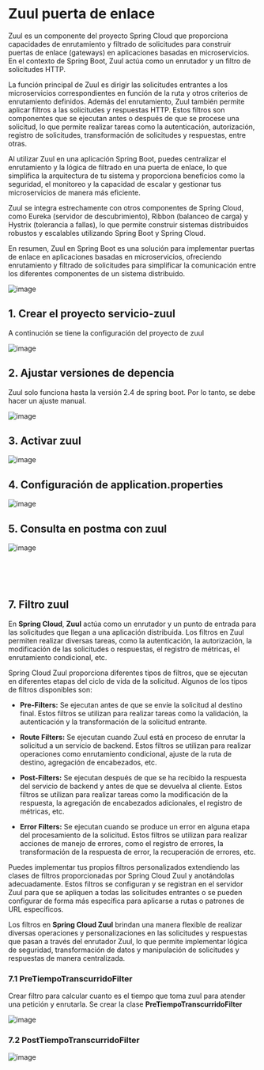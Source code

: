 # Zuul puerta de enlace 

Zuul es un componente del proyecto Spring Cloud que proporciona capacidades de enrutamiento y filtrado de solicitudes para construir puertas de enlace (gateways) en aplicaciones basadas en microservicios. En el contexto de Spring Boot, Zuul actúa como un enrutador y un filtro de solicitudes HTTP.

La función principal de Zuul es dirigir las solicitudes entrantes a los microservicios correspondientes en función de la ruta y otros criterios de enrutamiento definidos. Además del enrutamiento, Zuul también permite aplicar filtros a las solicitudes y respuestas HTTP. Estos filtros son componentes que se ejecutan antes o después de que se procese una solicitud, lo que permite realizar tareas como la autenticación, autorización, registro de solicitudes, transformación de solicitudes y respuestas, entre otras.

Al utilizar Zuul en una aplicación Spring Boot, puedes centralizar el enrutamiento y la lógica de filtrado en una puerta de enlace, lo que simplifica la arquitectura de tu sistema y proporciona beneficios como la seguridad, el monitoreo y la capacidad de escalar y gestionar tus microservicios de manera más eficiente.

Zuul se integra estrechamente con otros componentes de Spring Cloud, como Eureka (servidor de descubrimiento), Ribbon (balanceo de carga) y Hystrix (tolerancia a fallas), lo que permite construir sistemas distribuidos robustos y escalables utilizando Spring Boot y Spring Cloud.

En resumen, Zuul en Spring Boot es una solución para implementar puertas de enlace en aplicaciones basadas en microservicios, ofreciendo enrutamiento y filtrado de solicitudes para simplificar la comunicación entre los diferentes componentes de un sistema distribuido.


![image](https://github.com/crodrigr/microservicios-spring-boot-confenalco/assets/31961588/44dca83f-b580-473b-b579-aa531736efd2)


## 1. Crear el proyecto servicio-zuul

A continución se tiene la configuración del proyecto de zuul

![image](https://github.com/crodrigr/microservicios-spring-boot-confenalco/assets/31961588/edf6f48a-ac94-4994-a056-d9a98ab09e47)

## 2. Ajustar versiones de depencia

Zuul solo funciona hasta la versión 2.4 de spring boot. Por lo tanto, se debe hacer un ajuste manual. 

![image](https://github.com/crodrigr/microservicios-spring-boot-confenalco/assets/31961588/e24b08be-4f2c-49af-b27f-c31a9f99f272)

## 3. Activar zuul

![image](https://github.com/crodrigr/microservicios-spring-boot-confenalco/assets/31961588/267734c4-8e59-4262-b6d2-10c00a37e4fe)

## 4. Configuración de application.properties

![image](https://github.com/crodrigr/microservicios-spring-boot-confenalco/assets/31961588/3ace5115-aba3-49c1-ae67-5acc95f46fac)

## 5. Consulta en postma con zuul

![image](https://github.com/crodrigr/microservicios-spring-boot-confenalco/assets/31961588/d77428ae-c20a-4f08-b7c4-c5c3ef6be87f)

<br>
<br>
<br>

## 7. Filtro zuul 

En **Spring Cloud**, **Zuul** actúa como un enrutador y un punto de entrada para las solicitudes que llegan a una aplicación distribuida. Los filtros en Zuul permiten realizar diversas tareas, como la autenticación, la autorización, la modificación de las solicitudes o respuestas, el registro de métricas, el enrutamiento condicional, etc.

Spring Cloud Zuul proporciona diferentes tipos de filtros, que se ejecutan en diferentes etapas del ciclo de vida de la solicitud. Algunos de los tipos de filtros disponibles son:

   - **Pre-Filters:** Se ejecutan antes de que se envíe la solicitud al destino final. Estos filtros se utilizan para realizar tareas como la validación, la autenticación y la transformación de la solicitud entrante.

   - **Route Filters:** Se ejecutan cuando Zuul está en proceso de enrutar la solicitud a un servicio de backend. Estos filtros se utilizan para realizar operaciones como enrutamiento condicional, ajuste de la ruta de destino, agregación de encabezados, etc.

   - **Post-Filters:** Se ejecutan después de que se ha recibido la respuesta del servicio de backend y antes de que se devuelva al cliente. Estos filtros se utilizan para realizar tareas como la modificación de la respuesta, la agregación de encabezados adicionales, el registro de métricas, etc.

   - **Error Filters:** Se ejecutan cuando se produce un error en alguna etapa del procesamiento de la solicitud. Estos filtros se utilizan para realizar acciones de manejo de errores, como el registro de errores, la transformación de la respuesta de error, la recuperación de errores, etc.

Puedes implementar tus propios filtros personalizados extendiendo las clases de filtros proporcionadas por Spring Cloud Zuul y anotándolas adecuadamente. Estos filtros se configuran y se registran en el servidor Zuul para que se apliquen a todas las solicitudes entrantes o se pueden configurar de forma más específica para aplicarse a rutas o patrones de URL específicos.

Los filtros en **Spring Cloud Zuul** brindan una manera flexible de realizar diversas operaciones y personalizaciones en las solicitudes y respuestas que pasan a través del enrutador Zuul, lo que permite implementar lógica de seguridad, transformación de datos y manipulación de solicitudes y respuestas de manera centralizada.

### 7.1 PreTiempoTranscurridoFilter

Crear filtro para calcular cuanto es el tiempo que toma zuul para atender una petición y enrutarla. Se crear la clase **PreTiempoTranscurridoFilter**

![image](https://user-images.githubusercontent.com/31961588/236098237-0a6da82d-d1ba-4178-baf9-5fa760f3cf4a.png)

### 7.2 PostTiempoTranscurridoFilter

![image](https://user-images.githubusercontent.com/31961588/236098316-c363b2e4-160b-46f9-b7fe-d1553b6edc00.png)

<br>
<br>
<br>

